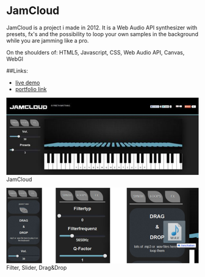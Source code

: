JamCloud
===============

JamCloud is a project i made in 2012. It is a Web Audio API synthesizer with presets, fx's and the possibility to loop your own samples in the background while you are jamming like a pro.

On the shoulders of: HTML5, Javascript, CSS, Web Audio API, Canvas, WebGl   

##Links:
- [live demo](http://users.multimediatechnology.at/~fhs33735/qpt1/)
- [portfolio link](http://portfolio.multimediatechnology.at/projects/2012-jamcloud)

![jamcloud preview](https://github.com/matthiasprieth/jamcloud/blob/master/preview.jpg)
JamCloud

![filter slider drag&drop](https://github.com/matthiasprieth/jamcloud/blob/master/menu_preview.jpg)
Filter, Slider, Drag&Drop